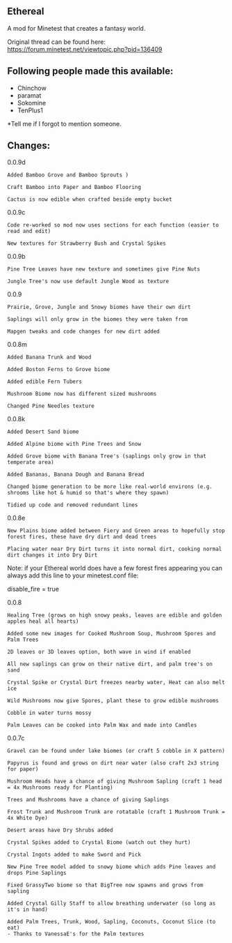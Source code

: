 Ethereal
--------

A mod for Minetest that creates a fantasy world.

Original thread can be found here: https://forum.minetest.net/viewtopic.php?pid=136409

Following people made this available:
------------------------------------
- Chinchow
- paramat
- Sokomine
- TenPlus1

*Tell me if I forgot to mention someone.

Changes:
--------
0.0.9d

    Added Bamboo Grove and Bamboo Sprouts )

    Craft Bamboo into Paper and Bamboo Flooring

    Cactus is now edible when crafted beside empty bucket

0.0.9c

    Code re-worked so mod now uses sections for each function (easier to read and edit)

    New textures for Strawberry Bush and Crystal Spikes

0.0.9b

    Pine Tree Leaves have new texture and sometimes give Pine Nuts

    Jungle Tree's now use default Jungle Wood as texture

0.0.9

    Prairie, Grove, Jungle and Snowy biomes have their own dirt

    Saplings will only grow in the biomes they were taken from

    Mapgen tweaks and code changes for new dirt added

0.0.8m

    Added Banana Trunk and Wood

    Added Boston Ferns to Grove biome

    Added edible Fern Tubers

    Mushroom Biome now has different sized mushrooms

    Changed Pine Needles texture

0.0.8k

    Added Desert Sand biome

    Added Alpine biome with Pine Trees and Snow

    Added Grove biome with Banana Tree's (saplings only grow in that temperate area)

    Added Bananas, Banana Dough and Banana Bread

    Changed biome generation to be more like real-world environs (e.g. shrooms like hot & humid so that's where they spawn)

    Tidied up code and removed redundant lines

0.0.8e

    New Plains biome added between Fiery and Green areas to hopefully stop forest fires, these have dry dirt and dead trees

    Placing water near Dry Dirt turns it into normal dirt, cooking normal dirt changes it into Dry Dirt

Note: if your Ethereal world does have a few forest fires appearing you can always add this line to your minetest.conf file:

disable_fire = true

0.0.8

    Healing Tree (grows on high snowy peaks, leaves are edible and golden apples heal all hearts)

    Added some new images for Cooked Mushroom Soup, Mushroom Spores and Palm Trees

    2D leaves or 3D leaves option, both wave in wind if enabled

    All new saplings can grow on their native dirt, and palm tree's on sand

    Crystal Spike or Crystal Dirt freezes nearby water, Heat can also melt ice

    Wild Mushrooms now give Spores, plant these to grow edible mushrooms

    Cobble in water turns mossy

    Palm Leaves can be cooked into Palm Wax and made into Candles

0.0.7c

    Gravel can be found under lake biomes (or craft 5 cobble in X pattern)

    Papyrus is found and grows on dirt near water (also craft 2x3 string for paper)

    Mushroom Heads have a chance of giving Mushroom Sapling (craft 1 head = 4x Mushrooms ready for Planting)

    Trees and Mushrooms have a chance of giving Saplings

    Frost Trunk and Mushroom Trunk are rotatable (craft 1 Mushroom Trunk = 4x White Dye)

    Desert areas have Dry Shrubs added

    Crystal Spikes added to Crystal Biome (watch out they hurt)

    Crystal Ingots added to make Sword and Pick

    New Pine Tree model added to snowy biome which adds Pine leaves and drops Pine Saplings

    Fixed GrassyTwo biome so that BigTree now spawns and grows from sapling

    Added Crystal Gilly Staff to allow breathing underwater (so long as it's in hand)

    Added Palm Trees, Trunk, Wood, Sapling, Coconuts, Coconut Slice (to eat)
    - Thanks to VanessaE's for the Palm textures


